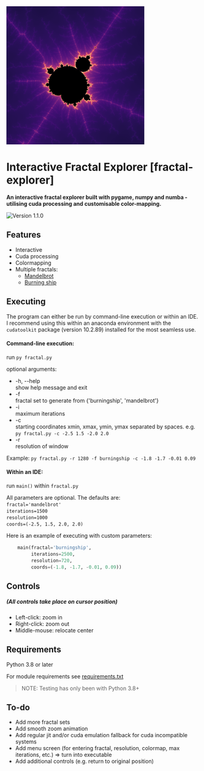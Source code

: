 <img src="./screens/mini.png" alt="mandelbrot" width="360px"/>

# Interactive Fractal Explorer [fractal-explorer]
**An interactive fractal explorer built with pygame, numpy and numba - utilising cuda processing and customisable color-mapping.**

![Version 1.1.0](https://img.shields.io/badge/version-1.1.0-blue)

Features
--------
* Interactive
* Cuda processing
* Colormapping
* Multiple fractals:
  * [Mandelbrot](https://en.wikipedia.org/wiki/Mandelbrot_set)
  * [Burning ship](https://en.wikipedia.org/wiki/Burning_Ship_fractal)

Executing
--------
The program can either be run by command-line execution or within an IDE. I recommend using this within an anaconda environment with the `cudatoolkit` package (version 10.2.89) installed for the most seamless use.

#### Command-line execution:
run `py fractal.py`

optional arguments:
*  -h, --help            
show help message and exit
*  -f  
fractal set to generate from {'burningship', 'mandelbrot'}
*  -i  
maximum iterations
*  -c  
starting coordinates xmin, xmax, ymin, ymax separated by spaces. e.g. `py fractal.py -c -2.5 1.5 -2.0 2.0`
*  -r  
resolution of window

Example:
`py fractal.py -r 1280 -f burningship -c -1.8 -1.7 -0.01 0.09`

#### Within an IDE:
run `main()` within `fractal.py`

All parameters are optional. The defaults are:  
`fractal='mandelbrot'`  
`iterations=1500`  
`resolution=1000`  
`coords=(-2.5, 1.5, 2.0, 2.0)`

Here is an example of executing with custom parameters:
```python
    main(fractal='burningship',
         iterations=2500,
         resolution=720,
         coords=(-1.8, -1.7, -0.01, 0.09))
```

Controls
--------
##### (All controls take place on cursor position)
* Left-click: zoom in
* Right-click: zoom out
* Middle-mouse: relocate center

Requirements
------------
Python 3.8 or later

For module requirements see [requirements.txt](https://github.com/wephy/py-fractals/blob/main/requirements.txt)
> NOTE: Testing has only been with Python 3.8+

To-do
------
* Add more fractal sets
* Add smooth zoom animation
* Add regular jit and/or cuda emulation fallback for cuda incompatible systems
* Add menu screen (for entering fractal, resolution, colormap, max iterations, etc.) => turn into executable
* Add additional controls (e.g. return to original position)
